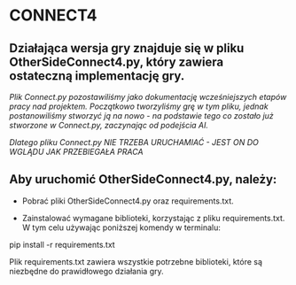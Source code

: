 # **CONNECT4**


## Działająca wersja gry znajduje się w pliku OtherSideConnect4.py, który zawiera ostateczną implementację gry. 

*Plik Connect.py pozostawiliśmy jako dokumentację wcześniejszych etapów pracy nad projektem. Początkowo tworzyliśmy grę w tym pliku, jednak postanowiliśmy stworzyć ją na nowo - na podstawie tego co zostało już stworzone w Connect.py, zaczynając od podejścia AI.*

*Dlatego pliku Connect.py NIE TRZEBA URUCHAMIAĆ - JEST ON DO WGLĄDU JAK PRZEBIEGAŁA PRACA*

## Aby uruchomić OtherSideConnect4.py, należy:

- Pobrać pliki OtherSideConnect4.py oraz requirements.txt.

- Zainstalować wymagane biblioteki, korzystając z pliku requirements.txt. W tym celu używając poniższej komendy w terminalu:

pip install -r requirements.txt

Plik requirements.txt zawiera wszystkie potrzebne biblioteki, które są niezbędne do prawidłowego działania gry.
